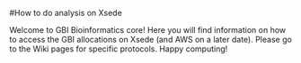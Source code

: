 #How to do analysis on Xsede

Welcome to GBI Bioinformatics core! Here you will find information on how to access the GBI allocations on Xsede (and AWS on a later date). Please go to the Wiki pages for specific protocols. Happy computing!
